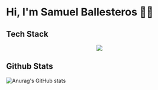# Hi, I'm Samuel Ballesteros 🐱‍👓

<!--
**Savid-Woah/Savid-Woah** is a ✨ _special_ ✨ repository because its `README.md` (this file) appears on your GitHub profile.

Here are some ideas to get you started:

- 🔭 I’m currently working on ...
- 🌱 I’m currently learning ...
- 👯 I’m looking to collaborate on ...
- 🤔 I’m looking for help with ...
- 💬 Ask me about ...
- 📫 How to reach me: ...
- 😄 Pronouns: ...
- ⚡ Fun fact: ...
-->


## Tech Stack
<p align="center">
  <a href="https://skillicons.dev">
    <img src="https://skillicons.dev/icons?i=java,kotlin,spring,kafka,aws,docker,kubernetes,postgres,mongo,git&theme=dark&perline=5"/>
  </a>
</p>

## Github Stats
![Anurag's GitHub stats](https://github-readme-stats.vercel.app/api?username=Savid-Woah&show_icons=true&bg_color=00000000)
